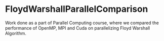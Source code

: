# FloydWarshallParallelComparison
Work done as a part of Parallel Computing course, where we compared the performance of OpenMP, MPI and Cuda on parallelizing Floyd Warshall Algorithm.

